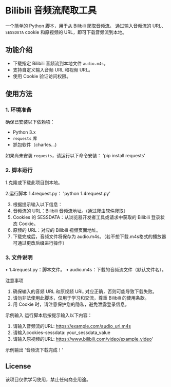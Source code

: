 # Bilibili 音频流爬取工具

一个简单的 Python 脚本，用于从 Bilibili 爬取音频流。 通过输入音频流的 URL、`SESSDATA` cookie 和原视频的 URL，即可下载音频流到本地。

## 功能介绍

- 下载指定 Bilibili 音频流到本地文件 `audio.m4s`。
- 支持自定义输入音频 URL 和视频 URL。
- 使用 Cookie 验证访问权限。

## 使用方法

### 1. 环境准备

确保已安装以下依赖项：
- Python 3.x
- `requests` 库
- 抓包软件（charles...)

如果尚未安装 `requests`，请运行以下命令安装：
'pip install requests'

### 2. 脚本运行
1.克隆或下载此项目到本地。
 
2.运行脚本 1.4request.py：
  'python 1.4request.py'

3.  根据提示输入以下信息：
 1. 音频流的 URL：Bilibili 音频流地址。(通过爬虫软件爬取）
 2. Cookies 的 SESSDATA：从浏览器开发者工具或请求中获取的 Bilibili 登录状态 Cookie。
 3. 原频的 URL：对应的 Bilibili 视频页面地址。
 4. 下载完成后，音频文件将保存为 audio.m4s。（若不想下载.m4s格式的播放器 可通过更改后缀进行操作）

### 3. 文件说明
•  1.4request.py：脚本文件。
•  audio.m4s：下载的音频流文件（默认文件名）。

注意事项
1.  确保输入的音频 URL 和原视频 URL 对应正确，否则可能导致下载失败。
2.  请勿非法使用此脚本，仅用于学习和交流，尊重 Bilibili 的使用条款。
3.  用 Cookie 时，请注意保护您的隐私，避免泄露登录信息。

示例输入
运行脚本后按提示输入以下内容：
1.  请输入音频流的URL: https://example.com/audio_url.m4s
2.  请输入cookies-sessdata: your_sessdata_value
3.  请输入原视频的URL: https://www.bilibili.com/video/example_video'

示例输出
'音频流下载完成！'

##  License
该项目仅供学习使用，禁止任何商业用途。


